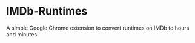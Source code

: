 IMDb-Runtimes
=============

A simple Google Chrome extension to convert runtimes on IMDb to hours and minutes.
